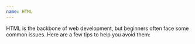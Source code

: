 ```yaml
---
name: HTML
---
```


HTML is the backbone of web development, but beginners often face some common issues. Here are a few tips to help you avoid them:
